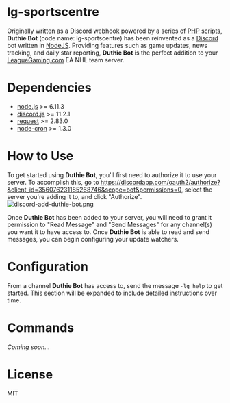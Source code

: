 lg-sportscentre
===============

Originally written as a [Discord](https://discordapp.com/) webhook powered by a series of [PHP scripts](http://php.net/), **Duthie Bot** (code name: lg-sportscentre) has been reinvented as a [Discord](https://discordapp.com/) bot written in [NodeJS](https://nodejs.org/). Providing features such as game updates, news tracking, and daily star reporting, **Duthie Bot** is the perfect addition to your [LeagueGaming.com](http://www.leaguegaming.com) EA NHL team server.

Dependencies
============
 * [node.js](https://nodejs.org/) >= 6.11.3
 * [discord.js](/hydrabolt/discord.js) >= 11.2.1
 * [request](/request/request) >= 2.83.0
 * [node-cron](/kelektiv/node-cron) >= 1.3.0

How to Use
==========
To get started using **Duthie Bot**, you'll first need to authorize it to use your server. To accomplish this, go to https://discordapp.com/oauth2/authorize?&client_id=356076231185268746&scope=bot&permissions=0, select the server you're adding it to, and click "Authorize".
![discord-add-duthie-bot.png](https://i.imgur.com/Tk4Tk8z.png)

Once **Duthie Bot** has been added to your server, you will need to grant it permission to "Read Message" and "Send Messages" for any channel(s) you want it to have access to. Once **Duthie Bot** is able to read and send messages, you can begin configuring your update watchers.

Configuration
=============
From a channel **Duthie Bot** has access to, send the message `-lg help` to get started. This section will be expanded to include detailed instructions over time.

Commands
========
_Coming soon..._
 
License
=======
MIT